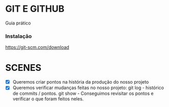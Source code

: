 # GIT E GITHUB
 
 Guia prático

 ### Instalação

 https://git-scm.com/download

 # SCENES

 -[x] Queremos criar pontos na história da produção do nosso projeto
 -[x] Queremos verificar mudanças feitas no nosso projeto:
        git log - histórico de commits / pontos.
        git show - Conseguimos revisitar os pontos e verificar o que foram feitos neles.
